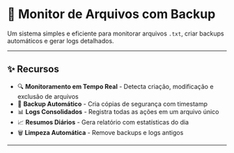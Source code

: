 # 📁 Monitor de Arquivos com Backup

Um sistema simples e eficiente para monitorar arquivos `.txt`, criar backups automáticos e gerar logs detalhados.

---

## ✨ Recursos

- 🔍 **Monitoramento em Tempo Real** - Detecta criação, modificação e exclusão de arquivos
- 💾 **Backup Automático** - Cria cópias de segurança com timestamp
- 📊 **Logs Consolidados** - Registra todas as ações em um arquivo único
- 📈 **Resumos Diários** - Gera relatório com estatísticas do dia
- 🗑️ **Limpeza Automática** - Remove backups e logs antigos

---
